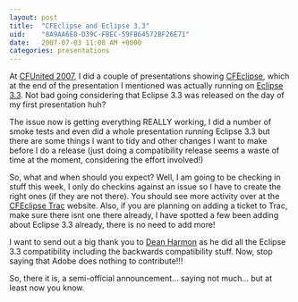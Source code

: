 ```yaml
---
layout: post
title:  "CFEclipse and Eclipse 3.3"
uid:	"8A9AA6E0-D39C-FBEC-59FB64572BF26E71"
date:   2007-07-03 11:08 AM +0000
categories: presentations
---
```

At <a href="http://cfunited.com/">CFUnited 2007</a>, I did a couple of presentations showing <a href="http://www.cfeclipse.org/">CFEclipse</a>, which at the end of the presentation I mentioned was actually running on <a href="http://www.eclipse.org/europa/">Eclipse 3.3</a>. Not bad going considering that Eclipse 3.3 was released on the day of my first presentation huh?

The issue now is getting everything REALLY working, I did a number of smoke tests and even did a whole presentation running Eclipse 3.3 but there are some things I want to tidy and other changes I want to make before I do a release (just doing a compatibility release seems a waste of time at the moment, considering the effort involved!)

So, what and when should you expect? Well, I am going to be checking in stuff this week, I only do checkins against an issue so I have to create the right ones (if they are not there). You should see more activity over at the <a href="http://trac.cfeclipse.org/cfeclipse/timeline">CFEclipse Trac</a> website. Also, if you are planning on adding a ticket to Trac, make sure there isnt one there already, I have spotted a few been adding about Eclipse 3.3 already, there is no need to add more!

I want to send out a big thank you to <a href="http://www.cfreport.org/">Dean Harmon</a> as he did all the Eclipse 3.3 compatibility including the backwards compatibility stuff. Now, stop saying that Adobe does nothing to contribute!!!

So, there it is, a semi-official announcement... saying not much... but at least now you know.